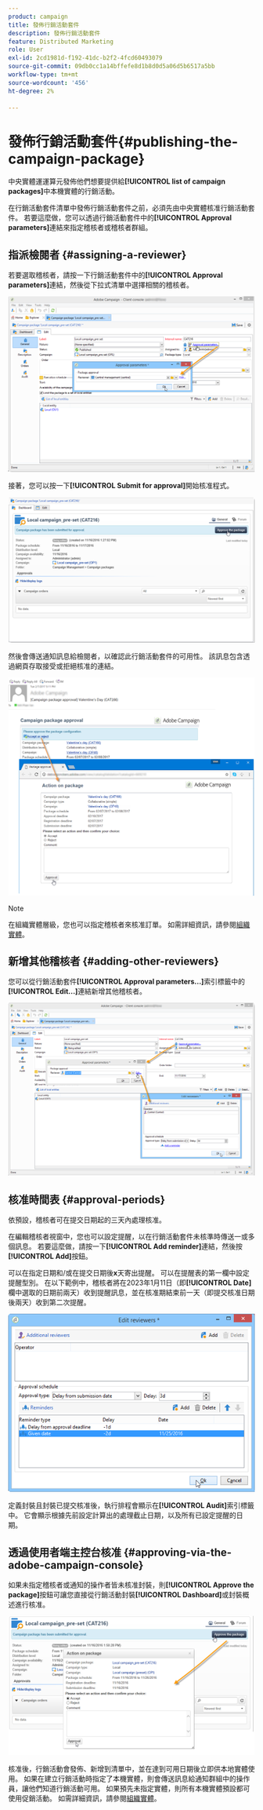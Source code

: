 ```yaml
---
product: campaign
title: 發佈行銷活動套件
description: 發佈行銷活動套件
feature: Distributed Marketing
role: User
exl-id: 2cd1981d-f192-41dc-b2f2-4fcd60493079
source-git-commit: 09db0cc1a14bffefe8d1b8d0d5a06d5b6517a5bb
workflow-type: tm+mt
source-wordcount: '456'
ht-degree: 2%

---
```


# 發佈行銷活動套件{#publishing-the-campaign-package}

中央實體運運算元發佈他們想要提供給&#x200B;**[!UICONTROL list of campaign packages]**&#x200B;中本機實體的行銷活動。

在行銷活動套件清單中發佈行銷活動套件之前，必須先由中央實體核准行銷活動套件。 若要這麼做，您可以透過行銷活動套件中的&#x200B;**[!UICONTROL Approval parameters]**&#x200B;連結來指定稽核者或稽核者群組。

## 指派檢閱者 {#assigning-a-reviewer}

若要選取稽核者，請按一下行銷活動套件中的&#x200B;**[!UICONTROL Approval parameters]**&#x200B;連結，然後從下拉式清單中選擇相關的稽核者。

![](assets/s_advuser_mkg_dist_define_valid.png)

接著，您可以按一下&#x200B;**[!UICONTROL Submit for approval]**&#x200B;開始核准程式。

![](assets/s_advuser_mkg_dist_valid_process.png)

然後會傳送通知訊息給檢閱者，以確認此行銷活動套件的可用性。 該訊息包含透過網頁存取接受或拒絕核准的連結。

![](assets/s_advuser_mkg_dist_valid_process1.png)

>[!NOTE]
>
>在組織實體層級，您也可以指定稽核者來核准訂單。 如需詳細資訊，請參閱[組織實體](about-distributed-marketing.md#organizational-entities)。

## 新增其他稽核者 {#adding-other-reviewers}

您可以從行銷活動套件&#x200B;**[!UICONTROL Approval parameters...]**&#x200B;索引標籤中的&#x200B;**[!UICONTROL Edit...]**&#x200B;連結新增其他稽核者。

![](assets/s_advuser_mkg_dist_select_op_valid.png)

## 核准時間表 {#approval-periods}

依預設，稽核者可在提交日期起的三天內處理核准。

在編輯稽核者視窗中，您也可以設定提醒，以在行銷活動套件未核準時傳送一或多個訊息。 若要這麼做，請按一下&#x200B;**[!UICONTROL Add reminder]**&#x200B;連結，然後按&#x200B;**[!UICONTROL Add]**&#x200B;按鈕。

可以在指定日期和/或在提交日期後&#x200B;**x**&#x200B;天寄出提醒。 可以在提醒表的第一欄中設定提醒型別。 在以下範例中，稽核者將在2023年1月11日（即&#x200B;**[!UICONTROL Date]**&#x200B;欄中選取的日期前兩天）收到提醒訊息，並在核准期結束前一天（即提交核准日期後兩天）收到第二次提醒。

![](assets/s_advuser_mkg_dist_reminder_planning.png)

定義封裝且封裝已提交核准後，執行排程會顯示在&#x200B;**[!UICONTROL Audit]**&#x200B;索引標籤中。 它會顯示根據先前設定計算出的處理截止日期，以及所有已設定提醒的日期。

## 透過使用者端主控台核准 {#approving-via-the-adobe-campaign-console}

如果未指定稽核者或通知的操作者皆未核准封裝，則&#x200B;**[!UICONTROL Approve the package]**&#x200B;按鈕可讓您直接從行銷活動封裝&#x200B;**[!UICONTROL Dashboard]**&#x200B;或封裝概述進行核准。

![](assets/s_advuser_mkg_dist_valid_button.png)

核准後，行銷活動會發佈、新增到清單中，並在達到可用日期後立即供本地實體使用。 如果在建立行銷活動時指定了本機實體，則會傳送訊息給通知群組中的操作員，讓他們知道行銷活動可用。 如果預先未指定實體，則所有本機實體預設都可使用促銷活動。 如需詳細資訊，請參閱[組織實體](about-distributed-marketing.md#organizational-entities)。
